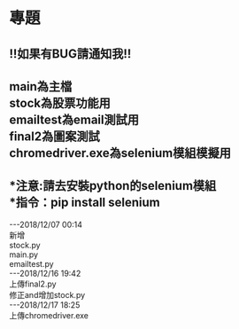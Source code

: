 # 專題
!!如果有BUG請通知我!!      
-------
main為主檔      
stock為股票功能用      
emailtest為email測試用      
final2為圖案測試      
chromedriver.exe為selenium模組模擬用      
-------
*注意:請去安裝python的selenium模組     
*指令：pip install selenium      
-------
---2018/12/07   00:14      
新增      
stock.py      
main.py     
emailtest.py          
---2018/12/16   19:42      
上傳final2.py     
修正and增加stock.py      
---2018/12/17   18:25      
上傳chromedriver.exe
